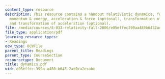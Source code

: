 ```yaml
---
content_type: resource
description: This resource contains a handout relativistic dynamics, formula summary,
  momentum & energy, acceleration & force (optional), transformation of force (optional),
  and transformation of acceleration (optional).
file: /media/courses/8-033-relativity-fall-2006/e05effec399aa480b6452ad9ca2ecabc_dynamics.pdf
file_type: application/pdf
learning_resource_types:
- Readings
ocw_type: OCWFile
parent_title: Readings
parent_type: CourseSection
resourcetype: Document
title: dynamics.pdf
uid: e05effec-399a-a480-b645-2ad9ca2ecabc
---
```

